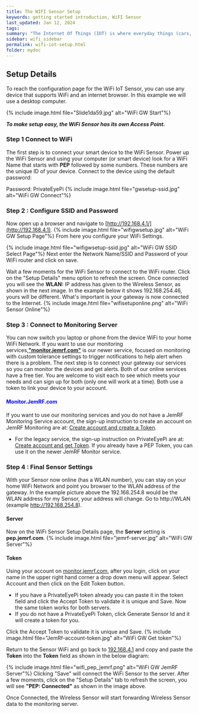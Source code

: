 ```yaml
---
title: The WIFI Sensor Setup
keywords: getting started introduction, WiFI Sensor
last_updated: Jan 12, 2024
tags:
summary: "The Internet Of Things (IOT) is where everyday things (cars, homes, household appliances, plants) are being connected to the Internet where we can monitor, control and alert in ways not possible before."
sidebar: wifi_sidebar
permalink: wifi-iot-setup.html
folder: mydoc
---
```


##  Setup Details
To reach the configuration page for the WiFi IoT Sensor, you can use any device that supports WiFi and an internet browser. In this example we will use a desktop computer.

{% include image.html file="Slide1da59.jpg" alt="WiFi GW Start"%}


***To make setup easy, the WiFi Sensor has its own Access Point.***

### Step 1 Connect to WiFi

The first step is to connect your smart device to the WiFi Sensor. Power up the WiFi Sensor and using your computer (or smart device) look for a WiFi Name that starts with **PEP** followed by some numbers. These numbers are the unique ID of your device. Connect to the device using the default password:

Password: PrivateEyePi
{% include image.html file="gwsetup-ssid.jpg" alt="WiFi GW Connect"%}


### Step 2 : Configure SSID and Password
Now open up a browser  and navigate to [http://192.168.4.1/](http://192.168.4.1).
{% include image.html file="wifigwsetup.jpg" alt="WiFi GW Setup Page"%}
From here you configure your WiFi Settings.

{% include image.html file="wifigwsetup-ssid.jpg" alt="WiFi GW SSID Select Page"%}
Next enter the Network Name/SSID and Password of your WiFi router and click on save.

Wait a few moments for the WiFi Sensor to connect to the WiFi router. Click on the "Setup Details" menu option to refresh the screen. Once connected you will see the **WLAN:** IP address has given to the Wireless Sensor, as shown in the next image. In the example below it shows 192.168.254.46, yours will be different. What's important is your gateway is now connected to the Internet.
{% include image.html file="wifisetuponline.png" alt="WiFi Sensor Online"%}

### Step 3 : Connect to Monitoring Server
You can now switch you laptop or phone from the device WiFi to your home WiFi Network.
If you want to use our monitoring services,[**"monitor.jemrf.com"**](https://monitor.jemrf.com) is our newer service, focused on monitoring with custom tolerance settings to trigger notifications to help alert when there is a problem. The next step is to connect your gateway our services so you can monitor the devices and get alerts.  Both of our online services have a free tier. You are welcome to visit each to see which meets your needs and can sign up for both (only one will work at a time). Both use a token to link your device to your account.

#### <span style="color:blue">Monitor.JemRF.com</span>
If you want to use our monitoring services and you do not have a JemRF Monitoring Service account, the sign-up instruction to create an account on JemRF Monitoring are at: [Create account and create a Token](jemrfregister.html).

* For the legacy service, the sign-up instruction  on PrivateEyePi are at: [Create account and get Token](pepregister.html). If you already have a PEP Token, you can use it on the newer JemRF Monitor service.

### Step 4 : Final Sensor Settings
With your Sensor now online (has a WLAN number), you can stay on your home WiFi Network and point you browser to the WLAN address of the gateway. In the example picture above the 192.168.254.8 would be the WLAN address for my Sensor, your address will change. Go to http://WLAN (example http://192.168.254.8).
#### Server
Now on the WiFi Sensor Setup Details page, the **Server** setting is  **pep.jemrf.com**.
{% include image.html file="jemrf-server.jpg" alt="WiFi GW Server"%}

#### Token
Using your account on [monitor.jemrf.com](https:/monitor.jemrf.com), after you login, click on your name in the upper right hand corner a drop down menu will appear. Select Account and then click on the Edit Token button.
 * If you have a PrivateEyePi token already you can paste it in the token field and click the Accept Token to validate it is unique and Save. Now the same token works for both servers.
 * If you do not have a PrivateEyePi Token, click Generate Sensor Id and it will create a token for you.

 Click the Accept Token to validate it is unique and Save.
{% include image.html file="JemRf-account-token.jpg" alt="WiFi GW Get token"%}

Return to the Sensor WiFi and go back to [192.168.4.1](http://192.168.4.1) and copy and paste the **Token** into the **Token**  field as shown in the below diagram:

{% include image.html file="wifi_pep_jemrf.png" alt="WiFi GW JemRF Server"%}
Clicking "Save" will connect the WiFi Sensor to the server.  After a few moments, click on the "Setup Details" tab to refresh the screen, you will see **"PEP: Connected"** as shown in the image above.

Once Connected, the Wireless Sensor will start forwarding Wireless Sensor data to the monitoring server.
